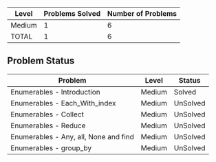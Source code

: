 |Level|Problems Solved|Number of Problems|
|-----|---------------|------------------|
|Medium|1|6|
|TOTAL|1|6|

Problem Status
---
|Problem|Level|Status|
|-------|-----|------|
|Enumerables - Introduction|Medium|Solved|
|Enumerables - Each_With_index|Medium|UnSolved|
|Enumerables - Collect|Medium|UnSolved|
|Enumerables - Reduce|Medium|UnSolved|
|Enumerables - Any, all, None and find|Medium|UnSolved|
|Enumerables - group_by|Medium|UnSolved|
